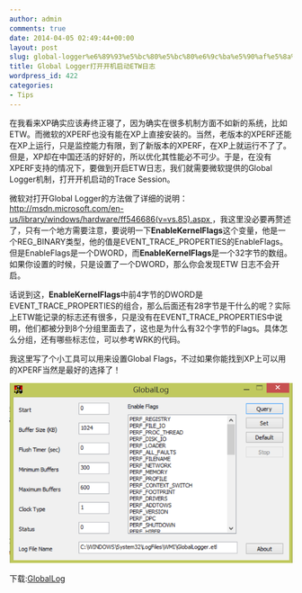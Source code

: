 ```yaml
---
author: admin
comments: true
date: 2014-04-05 02:49:44+00:00
layout: post
slug: global-logger%e6%89%93%e5%bc%80%e5%bc%80%e6%9c%ba%e5%90%af%e5%8a%a8etw%e6%97%a5%e5%bf%97
title: Global Logger打开开机启动ETW日志
wordpress_id: 422
categories:
- Tips
---
```


在我看来XP确实应该寿终正寝了，因为确实在很多机制方面不如新的系统，比如ETW。而微软的XPERF也没有能在XP上直接安装的。当然，老版本的XPERF还能在XP上运行，只是监控能力有限，到了新版本的XPERF，在XP上就运行不了了。但是，XP却在中国还活的好好的，所以优化其性能必不可少。于是，在没有XPERF支持的情况下，要做到开启ETW日志，我们就需要微软提供的Global Logger机制，打开开机启动的Trace Session。

微软对打开Global Logger的方法做了详细的说明：[http://msdn.microsoft.com/en-us/library/windows/hardware/ff546686(v=vs.85).aspx ](http://msdn.microsoft.com/en-us/library/windows/hardware/ff546686(v=vs.85).aspx )，我这里没必要再赘述了，只有一个地方需要注意，要说明一下**EnableKernelFlags**这个变量，他是一个REG_BINARY类型，他的值是EVENT_TRACE_PROPERTIES的EnableFlags。但是EnableFlags是一个DWORD，而**EnableKernelFlags**是一个32字节的数组。如果你设置的时候，只是设置了一个DWORD，那么你会发现ETW 日志不会开启。

话说到这，**EnableKernelFlags**中前4字节的DWORD是EVENT_TRACE_PROPERTIES的组合，那么后面还有28字节是干什么的呢？实际上ETW能记录的标志还有很多，只是没有在EVENT_TRACE_PROPERTIES中说明，他们都被分到8个分组里面去了，这也是为什么有32个字节的Flags。具体怎么分组，还有哪些标志位，可以参考WRK的代码。

我这里写了个小工具可以用来设置Global Flags，不过如果你能找到XP上可以用的XPERF当然是最好的选择了！

[![20140405104746](/uploads/2014/04/20140405104746.png)](/uploads/2014/04/20140405104746.png)



下载:[GlobalLog](/uploads/2014/04/GlobalLog.zip)
